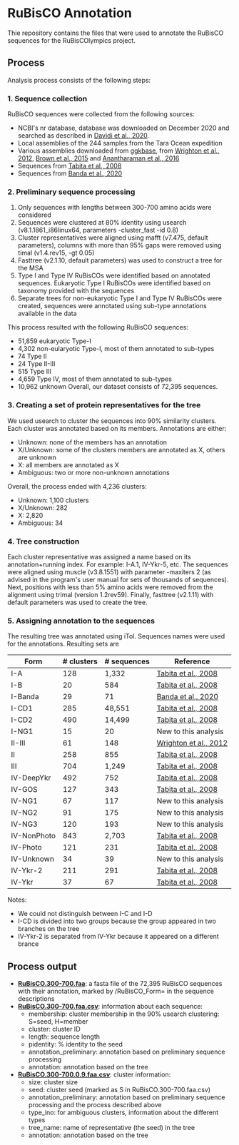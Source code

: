 # RuBisCO Annotation
Thie repository contains the files that were used to annotate the RuBisCO sequences for the RuBisCOlympics project.

## Process
Analysis process consists of the following steps:

### 1. Sequence collection
RuBisCO sequences were collected from the following sources:
- NCBI's nr database, database was downloaded on December 2020 and searched as described in [Davidi et al., 2020](https://www.embopress.org/doi/full/10.15252/embj.2019104081).
- Local assemblies of the 244 samples from the Tara Ocean expedition
- Various assemblies downloaded from [ggkbase](https://ggkbase.berkeley.edu/), from [Wrighton et al., 2012](https://www.science.org/doi/abs/10.1126/science.1224041), [Brown et al., 2015](https://www.nature.com/articles/nature14486) and [Anantharaman et al., 2016](https://www.nature.com/articles/ncomms13219)
- Sequences from [Tabita et al., 2008](https://royalsocietypublishing.org/doi/abs/10.1098/rstb.2008.0023)
- Sequences from [Banda et al., 2020](https://www.nature.com/articles/s41477-020-00762-4)

### 2. Preliminary sequence processing
1. Only sequences with lengths between 300-700 amino acids were considered
2. Sequences were clustered at 80% identity using usearch (v8.1.1861_i86linux64, parameters -cluster_fast -id 0.8)
3. Cluster representatives were aligned using mafft (v7.475, default parameters), columns with more than 95% gaps were removed using timal (v1.4.rev15, -gt 0.05)
4. Fasttree (v2.1.10, default parameters) was used to construct a tree for the MSA
5. Type I and Type IV RuBisCOs were identified based on annotated sequences. Eukaryotic Type I RuBisCOs were identified based on taxonomy provided with the sequences
6. Separate trees for non-eukaryotic Type I and Type IV RuBisCOs were created, sequences were annotated using sub-type annotations available in the data

This process resulted with the following RuBisCO sequences:
- 51,859 eukaryotic Type-I
- 4,302 non-eularyotic Type-I, most of them annotated to sub-types
- 74 Type II
- 24 Type II-III
- 515 Type III
- 4,659 Type IV, most of them annotated to sub-types
- 10,962 unknown
Overall, our dataset consists of 72,395 sequences.

### 3. Creating a set of protein representatives for the tree
We used usearch to cluster the sequences into 90% similarity clusters. Each cluster was annotated based on its members. Annotations are either:
- Unknown: none of the members has an annotation
- X/Unknown: some of the clusters members are annotated as X, others are unknown
- X: all members are annotated as X
- Ambiguous: two or more non-unknown annotations

Overall, the process ended with 4,236 clusters:
- Unknown: 1,100 clusters
- X/Unknown: 282
- X: 2,820
- Ambiguous: 34

### 4. Tree construction
Each cluster representative was assigned a name based on its annotation+running index. For example: I-A.1, IV-Ykr-5, etc. 
The sequences were aligned using muscle (v3.8.1551) with parameter -maxiters 2 (as advised in the program's user manual for sets of thousands of sequences).
Next, positions with less than 5% amino acids were removed from the alignment using trimal (version 1.2rev59).
Finally, fasttree (v2.1.11) with default parameters was used to create the tree.

### 5. Assigning annotation to the sequences
The resulting tree was annotated using iTol. Sequences names were used for the annotations.
Resulting sets are

| Form        | # clusters | # sequences | Reference   |
| ----------- | ---------- | ----------- | ----------- |
| I-A         | 128        | 1,332       | [Tabita et al., 2008](https://royalsocietypublishing.org/doi/abs/10.1098/rstb.2008.0023) |
| I-B         | 20         | 584         | [Tabita et al., 2008](https://royalsocietypublishing.org/doi/abs/10.1098/rstb.2008.0023) |
| I-Banda     | 29         | 71          | [Banda et al., 2020](https://www.nature.com/articles/s41477-020-00762-4) |
| I-CD1       | 285        | 48,551      | [Tabita et al., 2008](https://royalsocietypublishing.org/doi/abs/10.1098/rstb.2008.0023) |
| I-CD2       | 490        | 14,499      | [Tabita et al., 2008](https://royalsocietypublishing.org/doi/abs/10.1098/rstb.2008.0023) |
| I-NG1       | 15         | 20          | New to this analysis |
| II-III      | 61         | 148         | [Wrighton et al., 2012](https://www.science.org/doi/abs/10.1126/science.1224041) |
| II          | 258        | 855         | [Tabita et al., 2008](https://royalsocietypublishing.org/doi/abs/10.1098/rstb.2008.0023) |
| III         | 704        | 1,249       | [Tabita et al., 2008](https://royalsocietypublishing.org/doi/abs/10.1098/rstb.2008.0023) |
| IV-DeepYkr  | 492        | 752         | [Tabita et al., 2008](https://royalsocietypublishing.org/doi/abs/10.1098/rstb.2008.0023) |
| IV-GOS      | 127        | 343         | [Tabita et al., 2008](https://royalsocietypublishing.org/doi/abs/10.1098/rstb.2008.0023) |
| IV-NG1      | 67         | 117         | New to this analysis |
| IV-NG2      | 91         | 175         | New to this analysis |
| IV-NG3      | 120        | 193         | New to this analysis |
| IV-NonPhoto | 843        | 2,703       | [Tabita et al., 2008](https://royalsocietypublishing.org/doi/abs/10.1098/rstb.2008.0023) |
| IV-Photo    | 121        | 231         | [Tabita et al., 2008](https://royalsocietypublishing.org/doi/abs/10.1098/rstb.2008.0023) |
| IV-Unknown  | 34         | 39          | New to this analysis |
| IV-Ykr-2    | 211        | 291         | [Tabita et al., 2008](https://royalsocietypublishing.org/doi/abs/10.1098/rstb.2008.0023) |
| IV-Ykr      | 37         | 67          | [Tabita et al., 2008](https://royalsocietypublishing.org/doi/abs/10.1098/rstb.2008.0023) |

Notes:
- We could not distinguish between I-C and I-D
- I-CD is divided into two groups because the group appeared in two branches on the tree
- IV-Ykr-2 is separated from IV-Ykr because it appeared on a different brance

## Process output
- **[RuBisCO.300-700.faa](https://www.dropbox.com/s/nqou38csfa3s8hx/RuBisCO.300-700.faa?dl=0)**: a fasta file of the 72,395 RuBisCO sequences with their annotation, marked by /RuBisCO_Form= in the sequence descriptions
- **[RuBisCO.300-700.faa.csv](https://www.dropbox.com/s/bawwyvgmju8twt3/RuBisCO.300-700.faa.csv?dl=0)**: information about each sequence:
  + membership: cluster membership in the 90% usearch clustering: S=seed, H=member
  + cluster: cluster ID
  + length: sequence length
  + pidentity: % identity to the seed
  + annotation_preliminary: annotation based on preliminary sequence processing
  + annotation: annotation based on the tree
- **[RuBisCO.300-700.0.9.faa.csv](https://www.dropbox.com/s/hk8so1h9j68bo2n/RuBisCO.300-700.0.9.faa.csv?dl=0)**: cluster information:
  + size: cluster size
  + seed: cluster seed (marked as S in RuBisCO.300-700.faa.csv)
  + annotation_preliminary: annotation based on preliminary sequence processing and the process described above
  + type_ino: for ambiguous clusters, information about the different types
  + tree_name: name of representative (the seed) in the tree
  + annotation: annotation based on the tree
